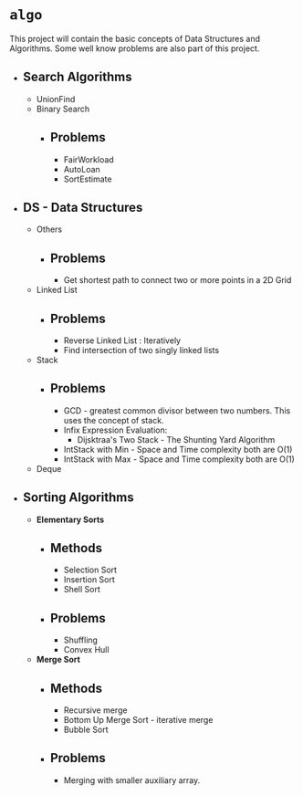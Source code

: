 # `algo`

This project will contain the basic concepts of Data Structures and Algorithms.
Some well know problems are also part of this project.

* **Search Algorithms**
    -
    * UnionFind
    * Binary Search
        * Problems
            -
            * FairWorkload
            * AutoLoan
            * SortEstimate
        
    
* **DS - Data Structures**
    -
    * Others
        *   Problems
            -
            *   Get shortest path to connect two or more points in a 2D Grid
    * Linked List
        *   Problems
            -
            *   Reverse Linked List : Iteratively
            *   Find intersection of two singly linked lists
    * Stack
        *   Problems
            -   
            *   GCD - greatest common divisor between two numbers. This uses the concept of stack.
            *   Infix Expression Evaluation:
                *   Dijsktraa's Two Stack - The Shunting Yard Algorithm
            *   IntStack with Min - Space and Time complexity both are O(1)
            *   IntStack with Max - Space and Time complexity both are O(1)
    * Deque
      
               
* **Sorting Algorithms**
    -
    * **Elementary Sorts**
        * Methods
            -
            * Selection Sort
            * Insertion Sort
            * Shell Sort
        * Problems
            -
            * Shuffling
            * Convex Hull
    * **Merge Sort**
        * Methods
            -
            * Recursive merge
            * Bottom Up Merge Sort - iterative merge
            * Bubble Sort
        * Problems
            -
            * Merging with smaller auxiliary array.
            